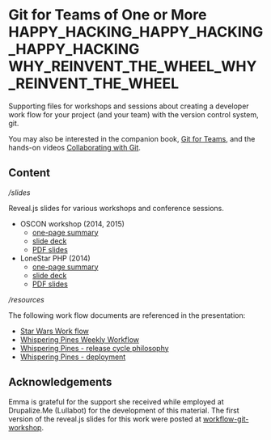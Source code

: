 Git for Teams of One or More
HAPPY_HACKING_HAPPY_HACKING_HAPPY_HACKING
WHY_REINVENT_THE_WHEEL_WHY_REINVENT_THE_WHEEL
=====================

Supporting files for workshops and sessions about creating a developer work flow for your project (and your team) with the version control system, git.

You may also be interested in the companion book, [Git for Teams](http://shop.oreilly.com/product/0636920034520.do), and the hands-on videos [Collaborating with Git](http://shop.oreilly.com/product/0636920034872.do).

## Content

*/slides*

Reveal.js slides for various workshops and conference sessions.

- OSCON workshop (2014, 2015)
  - [one-page summary](slides/slides/workshop-oscon-gitforteams.md)
  - [slide deck](http://emmajane.github.io/gitforteams/slides/slides/workshop-oscon.html)
  - [PDF slides](http://emmajane.github.io/gitforteams/handouts/slides-gitforteams-oscon.pdf)
- LoneStar PHP (2014)
  - [one-page summary](slides/slides/session-lonestarphp-strategy.md)
  - [slide deck](http://emmajane.github.io/gitforteams/slides/slides/session-lonestar.html)
  - [PDF slides](http://emmajane.github.io/gitforteams/handouts/slides-gitforteams-lonestarphp.pdf)

*/resources*

The following work flow documents are referenced in the presentation:

- [Star Wars Work flow](resources/workflow-sample-starwars.md)
- [Whispering Pines Weekly Workflow](resources/workflow-sample-whisperingpines-code.md)
- [Whispering Pines - release cycle philosophy](resources/workflow-sample-whisperingpines-releasecycle.md)
- [Whispering Pines - deployment](resources/workflow-sample-whisperingpines-deployment.md)

## Acknowledgements

Emma is grateful for the support she received while employed at Drupalize.Me (Lullabot) for the development of this material. The first version of the reveal.js slides for this work were posted at [workflow-git-workshop](https://github.com/DrupalizeMe/workflow-git-workshop).
